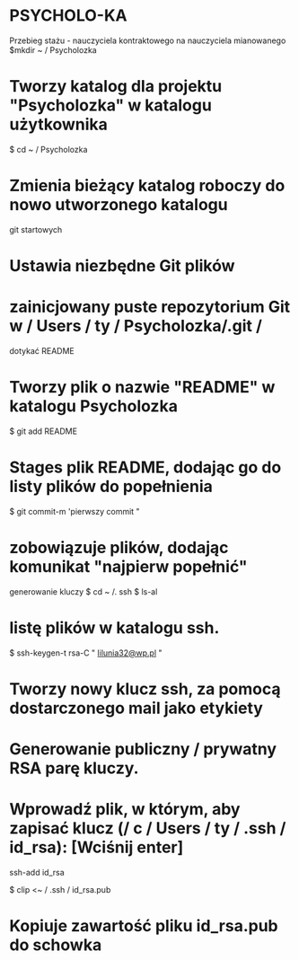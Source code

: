 PSYCHOLO-KA
===========

Przebieg stażu - nauczyciela kontraktowego na nauczyciela mianowanego
$mkdir ~ / Psycholozka
# Tworzy katalog dla projektu "Psycholozka" w katalogu użytkownika

$ cd ~ / Psycholozka
# Zmienia bieżący katalog roboczy do nowo utworzonego katalogu

git startowych 
# Ustawia niezbędne Git plików 
# zainicjowany puste repozytorium Git w / Users / ty / Psycholozka/.git /

dotykać README 
# Tworzy plik o nazwie "README" w katalogu Psycholozka
$ git add README 
# Stages plik README, dodając go do listy plików do popełnienia

$ git commit-m 'pierwszy commit " 
# zobowiązuje plików, dodając komunikat "najpierw popełnić"

generowanie kluczy
$ cd ~ /. ssh 
$ ls-al 
# listę plików w katalogu ssh.

$ ssh-keygen-t rsa-C " lilunia32@wp.pl " 
# Tworzy nowy klucz ssh, za pomocą dostarczonego mail jako etykiety 
# Generowanie publiczny / prywatny RSA parę kluczy. 
# Wprowadź plik, w którym, aby zapisać klucz (/ c / Users / ty / .ssh / id_rsa): [Wciśnij enter]
 ssh-add id_rsa

$ clip <~ / .ssh / id_rsa.pub 
# Kopiuje zawartość pliku id_rsa.pub do schowka
